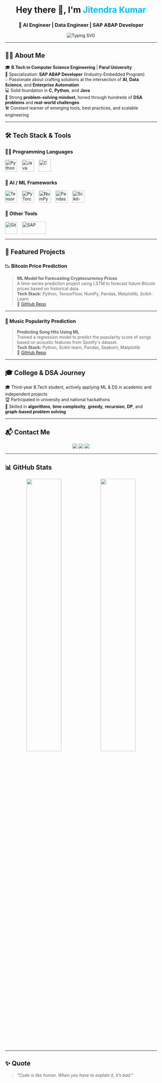 <h1 align="center">Hey there 👋, I'm <span style="color:#00BFFF">Jitendra Kumar</span></h1>
<h3 align="center">🚀 AI Engineer | Data Engineer | SAP ABAP Developer</h3>

<p align="center">
  <img src="https://readme-typing-svg.herokuapp.com?font=Fira+Code&size=20&pause=1000&color=00F7FF&center=true&vCenter=true&width=600&lines=Transforming+data+into+insights.;Engineering+AI-powered+solutions.;Solving+real-world+problems+with+ML.;Crafting+enterprise+tools+with+SAP+ABAP" alt="Typing SVG" />
</p>

---

## 👨‍💻 About Me

🎓 **B.Tech in Computer Science Engineering** | **Parul University**  
🎯 Specialization: **SAP ABAP Developer** (Industry-Embedded Program)  
💡 Passionate about crafting solutions at the intersection of **AI**, **Data Science**, and **Enterprise Automation**   
💻 Solid foundation in **C**, **Python**, and **Java**  
🧠 Strong **problem-solving mindset**, honed through hundreds of **DSA problems** and **real-world challenges**  
🛠 Constant learner of emerging tools, best practices, and scalable engineering  

---

## 🛠️ Tech Stack & Tools

### 👨‍💻 Programming Languages
<p align="left">
  <img src="https://cdn.jsdelivr.net/gh/devicons/devicon/icons/python/python-original.svg" height="40" width="40" alt="Python" />
  &nbsp;&nbsp;
  <img src="https://cdn.jsdelivr.net/gh/devicons/devicon/icons/java/java-original.svg" height="40" width="40" alt="Java" />
  &nbsp;&nbsp;
  <img src="https://cdn.jsdelivr.net/gh/devicons/devicon/icons/c/c-original.svg" height="40" width="40" alt="C" />
</p>


### 🧠 AI / ML Frameworks
<p align="left">
  <img src="https://cdn.jsdelivr.net/gh/devicons/devicon/icons/tensorflow/tensorflow-original.svg" height="40" width="40" alt="TensorFlow" />
  &nbsp;&nbsp;
  <img src="https://cdn.jsdelivr.net/gh/devicons/devicon/icons/pytorch/pytorch-original.svg" height="40" width="40" alt="PyTorch" />
  &nbsp;&nbsp;
  <img src="https://cdn.jsdelivr.net/gh/devicons/devicon/icons/numpy/numpy-original.svg" height="40" width="40" alt="NumPy" />
  &nbsp;&nbsp;
  <img src="https://cdn.jsdelivr.net/gh/devicons/devicon/icons/pandas/pandas-original.svg" height="40" width="40" alt="Pandas" />
  &nbsp;&nbsp;
  <img src="https://cdn.jsdelivr.net/gh/simple-icons/simple-icons/icons/scikitlearn.svg" height="40" width="40" alt="Scikit-Learn" />
</p>


### 🧰 Other Tools
<p align="left">
  <img src="https://cdn.jsdelivr.net/gh/devicons/devicon/icons/git/git-original.svg" height="40" width="40" alt="Git" />
  &nbsp;&nbsp;
  <img src="https://upload.wikimedia.org/wikipedia/commons/5/59/SAP_2011_logo.svg" height="40" width="80" alt="SAP" />
</p>


---

## 💼 Featured Projects

### 📉 Bitcoin Price Prediction
> **ML Model for Forecasting Cryptocurrency Prices**  
> A time-series prediction project using LSTM to forecast future Bitcoin prices based on historical data.  
**Tech Stack:** Python, TensorFlow, NumPy, Pandas, Matplotlib, Scikit-Learn  
🔗 [GitHub Repo](https://github.com/jituchoudhary367/Data-Science/tree/main/Bitcoin%20price%20analysis)

---

### 🎵 Music Popularity Prediction
> **Predicting Song Hits Using ML**  
> Trained a regression model to predict the popularity score of songs based on acoustic features from Spotify's dataset.  
**Tech Stack:** Python, Scikit-learn, Pandas, Seaborn, Matplotlib  
🔗 [GitHub Repo](https://github.com/jituchoudhary367/Data-Science/tree/main/Music%20Popularity%20prediction)

---

## 🎓 College & DSA Journey

🎓 Third-year B.Tech student, actively applying ML & DS in academic and independent projects  
🏆 Participated in university and national hackathons  
🧠 Skilled in **algorithms**, **time complexity**, **greedy**, **recursion**, **DP**, and **graph-based problem solving**

---

## 📬 Contact Me

<p align="center">
  <a href="mailto:jituchoudharyat@gmail.com"><img src="https://img.shields.io/badge/email-@jituchoudharyat-blue?style=flat&logo=gmail&logoColor=white" /></a>
  <a href="https://www.linkedin.com/in/jitendra-kumar-53a2162a3/"><img src="https://img.shields.io/badge/linkedin-Profile-blue?style=flat&logo=linkedin" /></a>
  <a href="https://github.com/jituchoudhary367"><img src="https://img.shields.io/github/followers/jituchoudhary367?label=Follow&style=social" /></a>
</p>

---

## 📊 GitHub Stats

<p align="center">
  <img src="https://github-readme-stats.vercel.app/api?username=jituchoudhary367&show_icons=true&theme=tokyonight&hide_title=true&hide_border=true" width="48%" />
  <img src="https://github-readme-streak-stats.herokuapp.com?user=jituchoudhary367&theme=tokyonight&hide_border=true" width="48%" />
</p>

---

## ✨ Quote

> _"Code is like humor. When you have to explain it, it’s bad."_  


